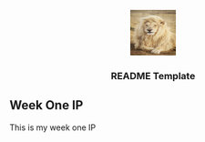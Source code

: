 <div></div>

<!-- PROJECT LOGO -->
<br />
<div align="center">
    <img src="images/lion.jpeg" alt="Logo" width="80" height="80">

  <h3 align="center">README Template</h3>
</div>



<!-- ABOUT THE PROJECT -->
## Week One IP

This is my week one IP